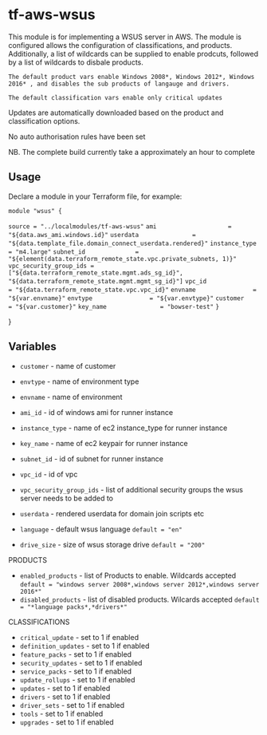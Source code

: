 tf-aws-wsus
==========================

This module is for implementing a WSUS server in AWS. The module is configured allows the configuration of classifications, and products. Additionally, a list of wildcards can be supplied to enable prodcuts, followed by a list of wildcards to disbale products. 

`The default product vars enable Windows 2008*, Windows 2012*, Windows 2016* , and disables the sub products of langauge and drivers.`

`The default classification vars enable only critical updates`

Updates are automatically downloaded based on the product and classification options.

No auto authorisation rules have been set

NB. The complete build currently take a approximately an hour to complete



Usage
-----

Declare a module in your Terraform file, for example:

  `module "wsus" {`

  `source = "../localmodules/tf-aws-wsus"`
  `ami                    = "${data.aws_ami.windows.id}"`
  `userdata               = "${data.template_file.domain_connect_userdata.rendered}"`
  `instance_type          = "m4.large"`
  `subnet_id              = "${element(data.terraform_remote_state.vpc.private_subnets, 1)}"`
  `vpc_security_group_ids = ["${data.terraform_remote_state.mgmt.ads_sg_id}", "${data.terraform_remote_state.mgmt.mgmt_sg_id}"]`
  `vpc_id                 = "${data.terraform_remote_state.vpc.vpc_id}"`
  `envname                = "${var.envname}"`
  `envtype                = "${var.envtype}"`
  `customer               = "${var.customer}"`
  `key_name               = "bowser-test"`
  `}`


}


Variables
---------

- `customer`           - name of customer
- `envtype`            - name of environment type
- `envname`            - name of environment

- `ami_id`                 - id of windows ami for runner instance
- `instance_type`          - name of ec2 instance_type for runner instance
- `key_name`               - name of ec2 keypair for runner instance
- `subnet_id`              - id of subnet for runner instance
- `vpc_id`                 - id of vpc
- `vpc_security_group_ids` - list of additional security groups the wsus server needs to be added to
- `userdata`               - rendered userdata for domain join scripts etc
- `language`               - default wsus language
    `default = "en"`
- `drive_size`             - size of wsus storage drive
    `default = "200"`

PRODUCTS
- `enabled_products`       - list of Products to enable. Wildcards accepted
    `default = "windows server 2008*,windows server 2012*,windows server 2016*"`
- `disabled_products`      - list of disabled products. Wilcards accepted
    `default = "*language packs*,*drivers*"`

CLASSIFICATIONS
- `critical_update`        - set to 1 if enabled
- `definition_updates`     - set to 1 if enabled
- `feature_packs`          - set to 1 if enabled
- `security_updates`       - set to 1 if enabled
- `service_packs`          - set to 1 if enabled
- `update_rollups`         - set to 1 if enabled
- `updates`                - set to 1 if enabled
- `drivers`                - set to 1 if enabled
- `driver_sets`            - set to 1 if enabled
- `tools`                  - set to 1 if enabled
- `upgrades`               - set to 1 if enabled








